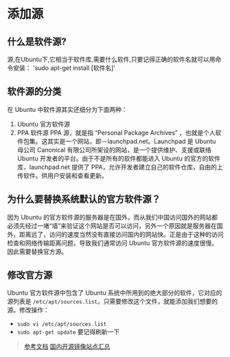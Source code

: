 # 添加源
## 什么是软件源?
源,在Ubuntu下,它相当于软件库,需要什么软件,只要记得正确的软件名就可以用命令安装：
'sudo apt-get install [软件名]'

## 软件源的分类
在 Ubuntu 中软件源其实还细分为下面两种：

1. Ubuntu 官方软件源
2. PPA 软件源
	PPA 源，就是指 “Personal Package Archives” ，也就是个人软件包集。这其实是一个网站，即－launchpad.net。Launchpad 是 Ubuntu 母公司 Canonical 有限公司所架设的网站，是一个提供维护、支援或联络 Ubuntu 开发者的平台。由于不是所有的软件都能进入 Ubuntu 的官方的软件库，launchpad.net 提供了 PPA，允许开发者建立自己的软件仓库，自由的上传软件。供用户安装和查看更新。


## 为什么要替换系统默认的官方软件源？
因为 Ubuntu 的官方软件源的服务器是在国外，而从我们中国访问国外的网站都必须先经过一堵“墙”来验证这个网站是否可以访问，另外一个原因就是服务器在国外，距离远了，访问的速度当然没有直接访问国内的网站快。正是由于这种的访问检查和网络传输距离问题，导致我们通常访问 Ubuntu 官方软件源的速度很慢。因此需要替换官方源。


## 修改官方源
Ubuntu 官方软件源中包含了 Ubuntu 系统中所用到的绝大部分的软件，它对应的源列表是 `/etc/apt/sources.list`。只需要修改这个文件，就能添加我们想要的源。修改操作：
+ `sudo vi /etc/apt/sources.list`
+ `sudo apt-get update` 要记得刷新一下

> [参考文档](https://www.jianshu.com/p/57a91bc0c594)
> [国内开源镜像站点汇总](https://segmentfault.com/a/1190000000375848)

